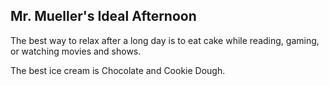 ## Mr. Mueller's Ideal Afternoon

The best way to relax after a long day is to eat cake while reading, gaming, or watching movies and shows.

The best ice cream is Chocolate and Cookie Dough.

